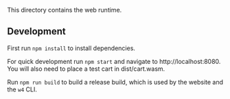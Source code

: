 This directory contains the web runtime.

## Development

First run `npm install` to install dependencies.

For quick development run `npm start` and navigate to http://localhost:8080. You will also need to
place a test cart in dist/cart.wasm.

Run `npm run build` to build a release build, which is used by the website and the `w4` CLI.
